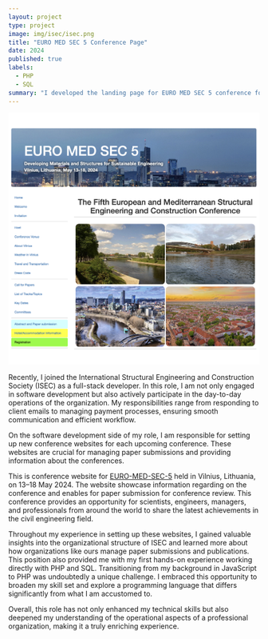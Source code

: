 ```yaml
---
layout: project
type: project
image: img/isec/isec.png
title: "EURO MED SEC 5 Conference Page"
date: 2024
published: true
labels:
  - PHP
  - SQL
summary: "I developed the landing page for EURO MED SEC 5 conference for my contracting job at International Structural Engineering and Construction Society."
---
```


<img class="img-fluid" src="../img/isec/isec.png">

Recently, I joined the International Structural Engineering and Construction Society (ISEC) as a full-stack developer. In this role, I am not only engaged in software development but also actively participate in the day-to-day operations of the organization. My responsibilities range from responding to client emails to managing payment processes, ensuring smooth communication and efficient workflow.

On the software development side of my role, I am responsible for setting up new conference websites for each upcoming conference. These websites are crucial for managing paper submissions and providing information about the conferences. 

This is conference website for [EURO-MED-SEC-5](https://www.isec-society.org/EURO_MED_SEC_05/) held in Vilnius, Lithuania, on 13–18 May 2024. The website showcase information regarding on the conference and enables for paper submission for conference review. This conference provides an opportunity for scientists, engineers, managers, and professionals from around the world to share the latest achievements in the civil engineering field.

Throughout my experience in setting up these websites, I gained valuable insights into the organizational structure of ISEC and learned more about how organizations like ours manage paper submissions and publications. This position also provided me with my first hands-on experience working directly with PHP and SQL. Transitioning from my background in JavaScript to PHP was undoubtedly a unique challenge. I embraced this opportunity to broaden my skill set and explore a programming language that differs significantly from what I am accustomed to.

Overall, this role has not only enhanced my technical skills but also deepened my understanding of the operational aspects of a professional organization, making it a truly enriching experience.